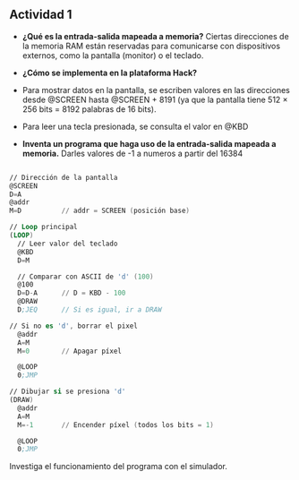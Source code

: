 ## Actividad 1
- **¿Qué es la entrada-salida mapeada a memoria?** 
Ciertas direcciones de la memoria RAM están reservadas para comunicarse con dispositivos externos, como la pantalla (monitor) o el teclado.

- **¿Cómo se implementa en la plataforma Hack?**
 - Para mostrar datos en la pantalla, se escriben valores en las direcciones desde @SCREEN hasta @SCREEN + 8191 (ya que la pantalla tiene 512 × 256 bits = 8192 palabras de 16 bits).

 - Para leer una tecla presionada, se consulta el valor en @KBD


- **Inventa un programa que haga uso de la entrada-salida mapeada a memoria.**
Darles valores de -1 a numeros a partir del 16384

```asm

// Dirección de la pantalla
@SCREEN
D=A
@addr
M=D          // addr = SCREEN (posición base)

// Loop principal
(LOOP)
  // Leer valor del teclado
  @KBD
  D=M

  // Comparar con ASCII de 'd' (100)
  @100
  D=D-A      // D = KBD - 100
  @DRAW
  D;JEQ      // Si es igual, ir a DRAW

// Si no es 'd', borrar el pixel
  @addr
  A=M
  M=0        // Apagar píxel

  @LOOP
  0;JMP

// Dibujar si se presiona 'd'
(DRAW)
  @addr
  A=M
  M=-1       // Encender píxel (todos los bits = 1)

  @LOOP
  0;JMP

``` 
Investiga el funcionamiento del programa con el simulador.